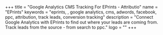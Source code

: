 +++
title = "Google Analytics CMS Tracking For EPrints - Attributio"
name = "EPrints"
keywords = "eprints, , google analytics, cms, adwords, facebook, ppc, attribution, track leads, conversion tracking"
description = "Connect Google Analytics with EPrints to find out where your leads are coming from. Track leads from the source - from search to ppc."
logo = ""
+++
